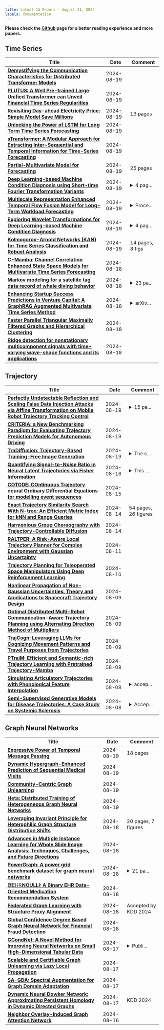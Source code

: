```yaml
---
title: Latest 15 Papers - August 21, 2024
labels: documentation
---
```

**Please check the [Github](https://github.com/zezhishao/MTS_Daily_ArXiv) page for a better reading experience and more papers.**

## Time Series
| **Title** | **Date** | **Comment** |
| --- | --- | --- |
| **[Demystifying the Communication Characteristics for Distributed Transformer Models](http://arxiv.org/abs/2408.10197v1)** | 2024-08-19 |  |
| **[PLUTUS: A Well Pre-trained Large Unified Transformer can Unveil Financial Time Series Regularities](http://arxiv.org/abs/2408.10111v1)** | 2024-08-19 |  |
| **[Revisiting Day-ahead Electricity Price: Simple Model Save Millions](http://arxiv.org/abs/2405.14893v2)** | 2024-08-19 | 13 pages |
| **[Unlocking the Power of LSTM for Long Term Time Series Forecasting](http://arxiv.org/abs/2408.10006v1)** | 2024-08-19 |  |
| **[sTransformer: A Modular Approach for Extracting Inter-Sequential and Temporal Information for Time-Series Forecasting](http://arxiv.org/abs/2408.09723v1)** | 2024-08-19 |  |
| **[Partial-Multivariate Model for Forecasting](http://arxiv.org/abs/2408.09703v1)** | 2024-08-19 | 25 pages |
| **[Deep Learning-based Machine Condition Diagnosis using Short-time Fourier Transformation Variants](http://arxiv.org/abs/2408.09649v1)** | 2024-08-19 | <details><summary>4 pag...</summary><p>4 pages, 6 images, submitted to 2024 International Conference on Diagnostics in Electrical Engineering (Diagnostika)</p></details> |
| **[Multiscale Representation Enhanced Temporal Flow Fusion Model for Long-Term Workload Forecasting](http://arxiv.org/abs/2407.19697v2)** | 2024-08-19 | <details><summary>Proce...</summary><p>Proceedings of the 33rd ACM International Conference on Information and Knowledge Management (CIKM '24), October 21--25, 2024, Boise, ID, USA</p></details> |
| **[Exploring Wavelet Transformations for Deep Learning-based Machine Condition Diagnosis](http://arxiv.org/abs/2408.09644v1)** | 2024-08-19 | <details><summary>4 pag...</summary><p>4 pages, 6 figures, submitted to 2024 International Conference on Diagnostics in Electrical Engineering (Diagnostika)</p></details> |
| **[Kolmogorov-Arnold Networks (KAN) for Time Series Classification and Robust Analysis](http://arxiv.org/abs/2408.07314v2)** | 2024-08-19 | 14 pages, 8 figs |
| **[C-Mamba: Channel Correlation Enhanced State Space Models for Multivariate Time Series Forecasting](http://arxiv.org/abs/2406.05316v2)** | 2024-08-18 |  |
| **[Markov modeling for a satellite tag data record of whale diving behavior](http://arxiv.org/abs/2408.09557v1)** | 2024-08-18 | <details><summary>23 pa...</summary><p>23 pages, 7 figures, 1 table</p></details> |
| **[Enhancing Startup Success Predictions in Venture Capital: A GraphRAG Augmented Multivariate Time Series Method](http://arxiv.org/abs/2408.09420v1)** | 2024-08-18 | <details><summary>arXiv...</summary><p>arXiv admin note: text overlap with arXiv:2312.13936, arXiv:2312.04876, arXiv:2402.11454 by other authors</p></details> |
| **[Faster Parallel Triangular Maximally Filtered Graphs and Hierarchical Clustering](http://arxiv.org/abs/2408.09399v1)** | 2024-08-18 |  |
| **[Ridge detection for nonstationary multicomponent signals with time-varying wave-shape functions and its applications](http://arxiv.org/abs/2309.06673v2)** | 2024-08-18 |  |

## Trajectory
| **Title** | **Date** | **Comment** |
| --- | --- | --- |
| **[Perfectly Undetectable Reflection and Scaling False Data Injection Attacks via Affine Transformation on Mobile Robot Trajectory Tracking Control](http://arxiv.org/abs/2408.10177v1)** | 2024-08-19 | <details><summary>15 pa...</summary><p>15 pages, 17 figures. Manuscript under review for publication</p></details> |
| **[CRITERIA: a New Benchmarking Paradigm for Evaluating Trajectory Prediction Models for Autonomous Driving](http://arxiv.org/abs/2310.07794v2)** | 2024-08-19 |  |
| **[TraDiffusion: Trajectory-Based Training-Free Image Generation](http://arxiv.org/abs/2408.09739v1)** | 2024-08-19 | <details><summary>The c...</summary><p>The code: https://github.com/och-mac/TraDiffusion</p></details> |
| **[Quantifying Signal-to-Noise Ratio in Neural Latent Trajectories via Fisher Information](http://arxiv.org/abs/2408.08752v1)** | 2024-08-16 | <details><summary>This ...</summary><p>This article is accepted for publication in the 2024 European Signal Processing Conference (EUSIPCO)</p></details> |
| **[COTODE: COntinuous Trajectory neural Ordinary Differential Equations for modelling event sequences](http://arxiv.org/abs/2408.08055v1)** | 2024-08-15 |  |
| **[Exact Trajectory Similarity Search With N-tree: An Efficient Metric Index for kNN and Range Queries](http://arxiv.org/abs/2408.07650v1)** | 2024-08-14 | 54 pages, 26 figures |
| **[Harmonious Group Choreography with Trajectory-Controllable Diffusion](http://arxiv.org/abs/2403.06189v3)** | 2024-08-14 |  |
| **[RALTPER: A Risk-Aware Local Trajectory Planner for Complex Environment with Gaussian Uncertainty](http://arxiv.org/abs/2408.05838v1)** | 2024-08-11 |  |
| **[Trajectory Planning for Teleoperated Space Manipulators Using Deep Reinforcement Learning](http://arxiv.org/abs/2408.05460v1)** | 2024-08-10 |  |
| **[Nonlinear Propagation of Non-Gaussian Uncertainties: Theory and Applications to Spacecraft Trajectory Design](http://arxiv.org/abs/2408.05384v1)** | 2024-08-09 |  |
| **[Optimal Distributed Multi-Robot Communication-Aware Trajectory Planning using Alternating Direction Method of Multipliers](http://arxiv.org/abs/2408.05111v1)** | 2024-08-09 |  |
| **[TrajCogn: Leveraging LLMs for Cognizing Movement Patterns and Travel Purposes from Trajectories](http://arxiv.org/abs/2405.12459v2)** | 2024-08-09 |  |
| **[PTrajM: Efficient and Semantic-rich Trajectory Learning with Pretrained Trajectory-Mamba](http://arxiv.org/abs/2408.04916v1)** | 2024-08-09 |  |
| **[Simulating Articulatory Trajectories with Phonological Feature Interpolation](http://arxiv.org/abs/2408.04363v1)** | 2024-08-08 | <details><summary>accep...</summary><p>accepted at Interspeech 2024</p></details> |
| **[Semi-Supervised Generative Models for Disease Trajectories: A Case Study on Systemic Sclerosis](http://arxiv.org/abs/2407.11427v2)** | 2024-08-08 | <details><summary>Accep...</summary><p>Accepted at Machine Learning for Healthcare 2024. arXiv admin note: substantial text overlap with arXiv:2311.08149</p></details> |

## Graph Neural Networks
| **Title** | **Date** | **Comment** |
| --- | --- | --- |
| **[Expressive Power of Temporal Message Passing](http://arxiv.org/abs/2408.09918v1)** | 2024-08-19 | 18 pages |
| **[Dynamic Hypergraph-Enhanced Prediction of Sequential Medical Visits](http://arxiv.org/abs/2408.07084v2)** | 2024-08-19 |  |
| **[Community-Centric Graph Unlearning](http://arxiv.org/abs/2408.09705v1)** | 2024-08-19 |  |
| **[Heta: Distributed Training of Heterogeneous Graph Neural Networks](http://arxiv.org/abs/2408.09697v1)** | 2024-08-19 |  |
| **[Leveraging Invariant Principle for Heterophilic Graph Structure Distribution Shifts](http://arxiv.org/abs/2408.09490v1)** | 2024-08-18 | 20 pages, 7 figures |
| **[Advances in Multiple Instance Learning for Whole Slide Image Analysis: Techniques, Challenges, and Future Directions](http://arxiv.org/abs/2408.09476v1)** | 2024-08-18 |  |
| **[PowerGraph: A power grid benchmark dataset for graph neural networks](http://arxiv.org/abs/2402.02827v3)** | 2024-08-18 | <details><summary>21 pa...</summary><p>21 pages, 8 figures, conference paper</p></details> |
| **[$\mathbb{BEHR}$NOULLI: A Binary EHR Data-Oriented Medication Recommendation System](http://arxiv.org/abs/2408.09410v1)** | 2024-08-18 |  |
| **[Federated Graph Learning with Structure Proxy Alignment](http://arxiv.org/abs/2408.09393v1)** | 2024-08-18 | Accepted by KDD 2024 |
| **[Global Confidence Degree Based Graph Neural Network for Financial Fraud Detection](http://arxiv.org/abs/2407.17333v2)** | 2024-08-18 |  |
| **[GCondNet: A Novel Method for Improving Neural Networks on Small High-Dimensional Tabular Data](http://arxiv.org/abs/2211.06302v4)** | 2024-08-17 | <details><summary>Publi...</summary><p>Published in Transactions on Machine Learning Research (TMLR) 2024. Also accepted and selected for oral presentation at NeurIPS 2023 - Table Representation Learning Workshop</p></details> |
| **[Scalable and Certifiable Graph Unlearning via Lazy Local Propagation](http://arxiv.org/abs/2408.09212v1)** | 2024-08-17 |  |
| **[SA-GDA: Spectral Augmentation for Graph Domain Adaptation](http://arxiv.org/abs/2408.09189v1)** | 2024-08-17 |  |
| **[Dynamic Neural Dowker Network: Approximating Persistent Homology in Dynamic Directed Graphs](http://arxiv.org/abs/2408.09123v1)** | 2024-08-17 | KDD 2024 |
| **[Neighbor Overlay-Induced Graph Attention Network](http://arxiv.org/abs/2408.08788v1)** | 2024-08-16 |  |

